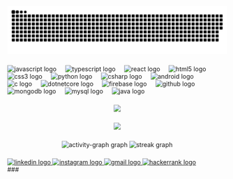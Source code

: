<!DOCTYPE html>
<html lang="en">
<head>
<meta charset="UTF-8">
<meta name="viewport" content="width=device-width, initial-scale=1.0">
<title>Word by Word Reader</title>
<style>
  #reader {
    text-align: center;
    font-size: 24px;
    font-family: 'Arial', sans-serif;
  }
</style>
<script>
  function readTextWordByWord(text) {
    const words = text.split(' ');
    let index = 0;
    
    function displayNextWord() {
      if (index < words.length) {
        document.getElementById('reader').innerText = words[index++];
        setTimeout(displayNextWord, 500); // Adjust the speed as necessary
      }
    }
    
    displayNextWord();
  }
  
  window.onload = function() {
    const text = "Hi 👋! My name is Neeraj Patil, and I'm currently located in Syracuse, New York, pursuing my Master's from Syracuse University. My role as a C# developer at FIS Global, a Fortune 500 company, was instrumental in enhancing my understanding of corporate-level technology processes. There, I maintained and refined code for Ambit Asset Finance, handled over 100k data entries, and contributed to software quality and maintainability. This experience, combined with my academic projects like 'Violence Detection using Deep Learning' and the 'Advanced Cafe Booking Application,' has deepened my insight into practical software development applications. My academics curriculum as well my internship experiences have been pivotal in my journey, offering me a comprehensive view of technology's role in solving real-world problems and preparing me for impactful contributions in future software development roles. I am actively seeking full-time roles in software development, aspiring to contribute to projects that drive positive societal change and foster innovation.";
    // Continue with your text
    readTextWordByWord(text);
  };
</script>
</head>
<body>
  <div id="reader"></div>
</body>


<!--
<h2 align="center">Hi 👋! My name is Neeraj Patil, and I'm currently located in Syracuse, New York, pursuing my Master's from Syracuse University. My role as a C# developer at FIS Global, a Fortune 500 company, was instrumental in enhancing my understanding of corporate-level technology processes. There, I maintained and refined code for Ambit Asset Finance, handled over 100k data entries, and contributed to software quality and maintainability. This experience, combined with my academic projects like 'Violence Detection using Deep Learning' and the 'Advanced Cafe Booking Application,' has deepened my insight into practical software development applications. My academics curriculum as well my internship experiences have been pivotal in my journey, offering me a comprehensive view of technology's role in solving real-world problems and preparing me for impactful contributions in future software development roles. I am actively seeking full-time roles in software development, aspiring to contribute to projects that drive positive societal change and foster innovation.</h2> -->

###

<img src="https://raw.githubusercontent.com/neeeraj1999/neeeraj1999/output/snake.svg" alt="Snake animation" />

###

<div align="left">
  <img src="https://cdn.jsdelivr.net/gh/devicons/devicon/icons/javascript/javascript-original.svg" height="30" alt="javascript logo"  />
  <img width="12" />
  <img src="https://cdn.jsdelivr.net/gh/devicons/devicon/icons/typescript/typescript-original.svg" height="30" alt="typescript logo"  />
  <img width="12" />
  <img src="https://cdn.jsdelivr.net/gh/devicons/devicon/icons/react/react-original.svg" height="30" alt="react logo"  />
  <img width="12" />
  <img src="https://cdn.jsdelivr.net/gh/devicons/devicon/icons/html5/html5-original.svg" height="30" alt="html5 logo"  />
  <img width="12" />
  <img src="https://cdn.jsdelivr.net/gh/devicons/devicon/icons/css3/css3-original.svg" height="30" alt="css3 logo"  />
  <img width="12" />
  <img src="https://cdn.jsdelivr.net/gh/devicons/devicon/icons/python/python-original.svg" height="30" alt="python logo"  />
  <img width="12" />
  <img src="https://cdn.jsdelivr.net/gh/devicons/devicon/icons/csharp/csharp-original.svg" height="30" alt="csharp logo"  />
  <img width="12" />
  <img src="https://cdn.jsdelivr.net/gh/devicons/devicon/icons/android/android-original.svg" height="30" alt="android logo"  />
  <img width="12" />
  <img src="https://cdn.jsdelivr.net/gh/devicons/devicon/icons/c/c-original.svg" height="30" alt="c logo"  />
  <img width="12" />
  <img src="https://cdn.jsdelivr.net/gh/devicons/devicon/icons/dotnetcore/dotnetcore-original.svg" height="30" alt="dotnetcore logo"  />
  <img width="12" />
  <img src="https://cdn.jsdelivr.net/gh/devicons/devicon/icons/firebase/firebase-plain.svg" height="30" alt="firebase logo"  />
  <img width="12" />
  <img src="https://cdn.jsdelivr.net/gh/devicons/devicon/icons/github/github-original.svg" height="30" alt="github logo"  />
  <img width="12" />
  <img src="https://cdn.jsdelivr.net/gh/devicons/devicon/icons/mongodb/mongodb-original.svg" height="30" alt="mongodb logo"  />
  <img width="12" />
  <img src="https://cdn.jsdelivr.net/gh/devicons/devicon/icons/mysql/mysql-original.svg" height="30" alt="mysql logo"  />
  <img width="12" />
  <img src="https://cdn.jsdelivr.net/gh/devicons/devicon/icons/java/java-original.svg" height="30" alt="java logo"  />
</div>

###

<div align="center">
  <img src="https://profile-counter.glitch.me/neeeraj1999/count.svg?"  />
</div>

###

<div align="center">
  <img height="200" src="https://dpemoji.com/wp-content/uploads/2023/02/anime-dp-for-whatsapp-26.png"  />
</div>

###

<div align="center">
  <img src="https://github-readme-activity-graph.vercel.app/graph?username=neeeraj1999&radius=12&theme=gotham&area=true&order=5&hide_border=false&hide_title=false" height="250" alt="activity-graph graph"  />
  <img src="https://streak-stats.demolab.com?user=neeeraj1999&locale=en&mode=daily&theme=dracula&hide_border=false&border_radius=5&order=3" height="150" alt="streak graph"  />
</div>

###

<div align="left">
  <a href="https://www.linkedin.com/in/neeraj-patil-76278816b/" target="_blank">
    <img src="https://raw.githubusercontent.com/maurodesouza/profile-readme-generator/master/src/assets/icons/social/linkedin/default.svg" width="52" height="40" alt="linkedin logo"  />
  </a>
  <a href="https://www.instagram.com/____neeeraj____/" target="_blank">
    <img src="https://raw.githubusercontent.com/maurodesouza/profile-readme-generator/master/src/assets/icons/social/instagram/default.svg" width="52" height="40" alt="instagram logo"  />
  </a>
  <a href="patilnv20@gmail.com" target="_blank">
    <img src="https://raw.githubusercontent.com/maurodesouza/profile-readme-generator/master/src/assets/icons/social/gmail/default.svg" width="52" height="40" alt="gmail logo"  />
  </a>
  <a href="https://www.hackerrank.com/profile/patilnv20" target="_blank">
    <img src="https://raw.githubusercontent.com/maurodesouza/profile-readme-generator/master/src/assets/icons/social/hackerrank/default.svg" width="52" height="40" alt="hackerrank logo"  />
  </a>
</div>
</html>
###
